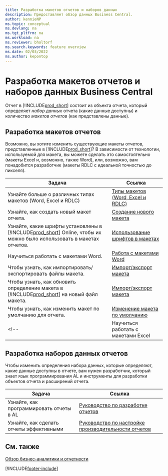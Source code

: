 ```yaml
---
title: Разработка макетов отчетов и наборов данных
description: Предоставляет обзор данных Business Central.
author: kennieNP
ms.topic: conceptual
ms.devlang: na
ms.tgt_pltfrm: na
ms.workload: na
ms.reviewer: bholtorf
ms.search.keywords: feature overview
ms.date: 02/03/2022
ms.author: kepontop
---
```


# Разработка макетов отчетов и наборов данных Business Central

Отчет в [!INCLUDE[prod_short](includes/prod_short.md)] состоит из объекта отчета, который определяет _набор данных_ отчета (какие данные доступны) и количество _макетов отчетов_ (как представлены данные).  

## Разработка макетов отчетов

Возможно, вы хотите изменить существующие макеты отчетов, представленные в [!INCLUDE[prod_short](includes/prod_short.md)]? В зависимости от технологии, используемой для макета, вы можете сделать это самостоятельно (макеты Excel и, возможно, также Word), или, возможно, вам понадобится разработчик (макеты RDLC с идеальной точностью до пикселя).

| Задача | Ссылка |
|--|--|
| Узнайте больше о различных типах макетов (Word, Excel и RDLC) | [Типы макетов (Word, Excel и RDLC)](ui-manage-report-layouts.md) |
| Узнайте, как создать новый макет отчета. | [Создание нового макета](ui-how-create-custom-report-layout.md) |
| Узнайте, какие шрифты установлены в [!INCLUDE[prod_short](includes/prod_short.md)] Online, чтобы их можно было использовать в макетах отчетов. | [Использование шрифтов в макетах](ui-fonts.md) |
| Научиться работать с макетами Word. | [Работа с макетами Word](ui-how-add-fields-word-report-layout.md) |
| Чтобы узнать, как импортировать/экспортировать файлы макета. | [Импорт/экспорт макета](ui-how-import-and-export-report-layout.md) |
| Чтобы узнать, как обновить определение макета в [!INCLUDE[prod_short](includes/prod_short.md)] на новый файл макета. | [Импорт/экспорт макета](ui-how-import-and-export-report-layout.md) |
| Чтобы узнать, как изменить макет по умолчанию для отчета. | [Изменение макета по умолчанию](ui-how-change-layout-currently-used-report.md) |
<!-- | Научиться работать с макетами Excel | [Работа с макетами Excel](ui-how-add-fields-word-report-layout.md) | -->

## Разработка наборов данных отчетов

 Чтобы изменить определения набора данных, которые определяют, какие данные доступны в отчете, вам нужен разработчик, который знает язык программирования AL и инструменты для разработки объектов отчета и расширений отчета.

| Задача | Ссылка |
|--|--|
| Узнайте, как программировать отчеты в AL | [Руководство по разработке отчетов](/dynamics365/business-central/dev-itpro/developer/devenv-reports) |
| Узнайте, как сделать отчеты эффективными | [Руководство по настройке производительности отчетов](/dynamics365/business-central/dev-itpro/performance/performance-developer#writing-efficient-reports) |

## См. также

[Обзор бизнес-аналитики и отчетности](reports-use-reports.md)


[!INCLUDE[footer-include](includes/footer-banner.md)]